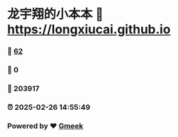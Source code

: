 # 龙宇翔的小本本 :link: https://longxiucai.github.io 
### :page_facing_up: [62](https://longxiucai.github.io/tag.html) 
### :speech_balloon: 0 
### :hibiscus: 203917 
### :alarm_clock: 2025-02-26 14:55:49 
### Powered by :heart: [Gmeek](https://github.com/Meekdai/Gmeek)
